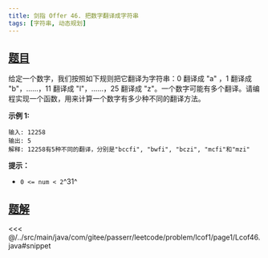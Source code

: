 ```yaml
---
title: 剑指 Offer 46. 把数字翻译成字符串
tags: [字符串, 动态规划]
---
```



## [题目](https://leetcode.cn/problems/ba-shu-zi-fan-yi-cheng-zi-fu-chuan-lcof/)
给定一个数字，我们按照如下规则把它翻译为字符串：0 翻译成 "a" ，1 翻译成 "b"，......，11 翻译成 "l"，......，25 翻译成 "z"。一个数字可能有多个翻译。请编程实现一个函数，用来计算一个数字有多少种不同的翻译方法。

**示例 1:**

    输入: 12258
    输出: 5
    解释: 12258有5种不同的翻译，分别是"bccfi", "bwfi", "bczi", "mcfi"和"mzi"

**提示：**

* `0 <= num < 2`^31^


## [题解](https://github.com/PasseRR/JavaLeetCode/blob/master/src/main/java/com/gitee/passerr/leetcode/problem/lcof1/page1/Lcof46.java)

<<< @/../src/main/java/com/gitee/passerr/leetcode/problem/lcof1/page1/Lcof46.java#snippet
